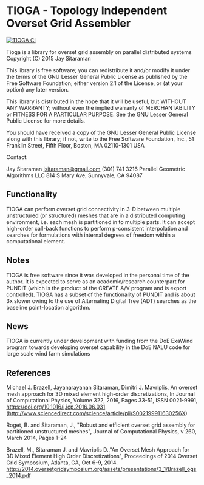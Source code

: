 # TIOGA - Topology Independent Overset Grid Assembler

[![TIOGA CI](https://github.com/Exawind/tioga/actions/workflows/ci.yml/badge.svg)](https://github.com/Exawind/tioga/actions/workflows/ci.yml)

Tioga is a library for overset grid assembly on parallel distributed systems
Copyright (C) 2015 Jay Sitaraman

This library is free software; you can redistribute it and/or
modify it under the terms of the GNU Lesser General Public
License as published by the Free Software Foundation; either
version 2.1 of the License, or (at your option) any later version.

This library is distributed in the hope that it will be useful,
but WITHOUT ANY WARRANTY; without even the implied warranty of
MERCHANTABILITY or FITNESS FOR A PARTICULAR PURPOSE.  See the GNU
Lesser General Public License for more details.

You should have received a copy of the GNU Lesser General Public
License along with this library; if not, write to the Free Software
Foundation, Inc., 51 Franklin Street, Fifth Floor, Boston, MA  02110-1301  USA

Contact:

Jay Sitaraman
jsitaraman@gmail.com
(301) 741 3216
Parallel Geometric Algorithms LLC
814 S Mary Ave,
Sunnyvale,
CA 94087

## Functionality

TIOGA can perform overset grid connectivity in 3-D between
multiple unstructured (or structured) meshes that are in a distributed
computing environment, i.e. each mesh is partitioned in to multiple
parts. It can accept high-order call-back functions to perform p-consistent
interpolation and searches for formulations with internal degrees of freedom
within a computational element.

## Notes

TIOGA is free software since it was developed in the personal
time of the author. It is expected to serve as an academic/research
counterpart for PUNDIT (which is the product of the CREATE A/V program
and is export controlled). TIOGA has a subset of the functionality of
PUNDIT and is about 3x slower owing to the use of Alternating Digital Tree (ADT)
searches as the baseline point-location algorithm.

## News

TIOGA is currently under development with funding from the DoE ExaWind program
towards developing overset capability in the DoE NALU code for large scale
wind farm simulations

## References

Michael J. Brazell, Jayanarayanan Sitaraman, Dimitri J. Mavriplis, An overset mesh approach for 3D mixed element
high-order discretizations, In Journal of Computational Physics, Volume 322, 2016,
Pages 33-51, ISSN 0021-9991, https://doi.org/10.1016/j.jcp.2016.06.031.
(http://www.sciencedirect.com/science/article/pii/S002199911630256X)


Roget, B. and Sitaraman, J., "Robust and efficient overset grid assembly for partitioned unstructured meshes",
Journal of Computational Physics, v 260, March 2014, Pages 1-24

Brazell, M., Sitaraman J. and Mavriplis D.,"An Overset Mesh Approach for 3D Mixed
Element High Order Discretizations", Proceedings of 2014 Overset Grid Symposium,
Atlanta, GA, Oct 6-9, 2014.
http://2014.oversetgridsymposium.org/assets/presentations/3_1/Brazell_ogs_2014.pdf
